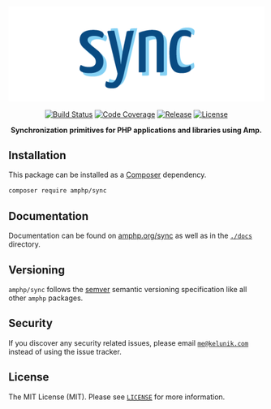 <p align="center">
<a href="https://amphp.org/sync"><img src="https://raw.githubusercontent.com/amphp/logo/master/repos/sync.png?v=12-07-2017" alt="sync"/></a>
</p>

<p align="center">
<a href="https://travis-ci.org/amphp/sync"><img src="https://img.shields.io/travis/amphp/sync/master.svg?style=flat-square" alt="Build Status"/></a>
<a href="https://coveralls.io/github/amphp/sync?branch=master"><img src="https://img.shields.io/coveralls/amphp/sync/master.svg?style=flat-square" alt="Code Coverage"/></a>
<a href="https://github.com/amphp/sync/releases"><img src="https://img.shields.io/github/release/amphp/sync.svg?style=flat-square" alt="Release"/></a>
<a href="https://github.com/amphp/sync/blob/master/LICENSE"><img src="https://img.shields.io/badge/license-MIT-blue.svg?style=flat-square" alt="License"/></a>
</p>

<p align="center"><strong>Synchronization primitives for PHP applications and libraries using Amp.</strong></p>

## Installation

This package can be installed as a [Composer](https://getcomposer.org/) dependency.

```bash
composer require amphp/sync
```

## Documentation

Documentation can be found on [amphp.org/sync](https://amphp.org/sync/) as well as in the [`./docs`](./docs) directory.

## Versioning

`amphp/sync` follows the [semver](http://semver.org/) semantic versioning specification like all other `amphp` packages.

## Security

If you discover any security related issues, please email [`me@kelunik.com`](mailto:me@kelunik.com) instead of using the issue tracker.

## License

The MIT License (MIT). Please see [`LICENSE`](./LICENSE) for more information.
